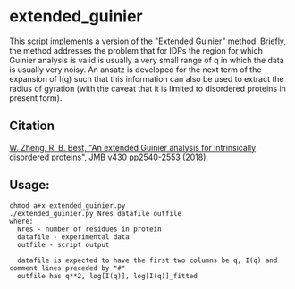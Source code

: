 # extended_guinier

This script implements a version of the "Extended Guinier" method. Briefly, the method addresses the problem that for IDPs the region for which Guinier analysis is valid is usually a very small range of q in which the data is usually very noisy. An ansatz is developed for the next term of the expansion of I(q) such that this information can also be used to extract the radius of gyration (with the caveat that it is limited to disordered proteins in present form).


## Citation

[W. Zheng, R. B. Best, "An extended Guinier analysis for intrinsically disordered proteins", JMB v430 pp2540-2553 (2018).](https://doi.org/10.1016/j.jmb.2018.03.007)


## Usage:

```
chmod a+x extended_guinier.py
./extended_guinier.py Nres datafile outfile
where:
  Nres - number of residues in protein
  datafile - experimental data
  outfile - script output

  datafile is expected to have the first two columns be q, I(q) and comment lines preceded by "#"
  outfile has q**2, log[I(q)], log[I(q)]_fitted

```

